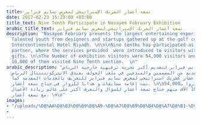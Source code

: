 ```yaml
---
title: تسعة أعشار الشريك الإستراتيجي لمعرض نسايم فبراير
date: 2017-02-23 15:23:00 +03:00
title_text: Nine Tenth Participate in Nasayem February Exhibition
arabic_title_text: تسعة أعشار الشريك الإستراتيجي لمعرض نسايم فبراير
description: "Nasayem February presents the largest entertaining experience in Riyadh.
  Talented youth from designers and startups gathered up at the golf course in the
  Intercontinental Hotel Riyadh. \n\n\nNine tenths has participated as a strategic
  partner, where the services provided  were introduced to visitors with giveaways
  gifts. \n\nThe Number of exhibition visitors were 54,000 visitors and more than
  10,000 of them visited Nine Tenth section.  \n"
arabic_description: "أقيم معرض نسايم فبراير لتقديم أكبر تجربة ترفيهية خارجية الرياض.
  وجمع العديد من المصممين والمبدعين في ملعب الجولف بفندق الانتركونتننتال الرياض. \n\nتمت
  مشاركة تسعة أعشار كشريك استراتيجي لمعرض نسايم فبراير للتعريف بالخدمات المقدمة كما
  تمت إقامة مسابقات و هدايا للزوار في جناح تسعة أعشار. \n\nزوار المعرض قدروا ب54,000
  وقد زار 10 الآف منهم جناح تسعة أعشار للسؤال والتعرف اكثر على عالم ريادة الأعمال
  مع تسعة أعشار. \n\n"
images:
- "/uploads/%D8%AA%D8%B3%D8%B9%D8%A9-%D8%A7%D8%B9%D8%B4%D8%A7%D8%B1-%D9%86%D8%B3%D8%A7%D9%8A%D9%85-%D9%81%D8%A8%D8%B1%D8%A7%D9%8A%D8%B1%20JPEG.zip"
- 
---
```


